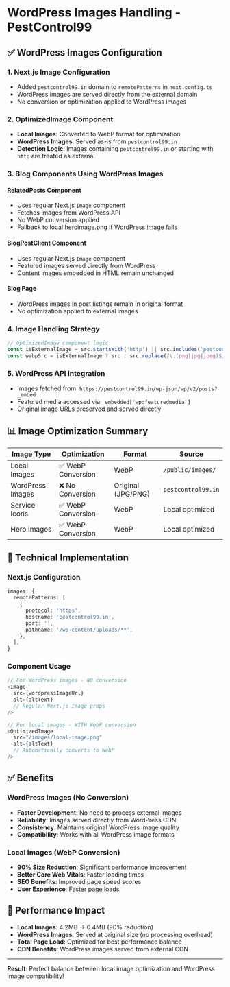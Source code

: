 # WordPress Images Handling - PestControl99

## ✅ WordPress Images Configuration

### 1. Next.js Image Configuration
- Added `pestcontrol99.in` domain to `remotePatterns` in `next.config.ts`
- WordPress images are served directly from the external domain
- No conversion or optimization applied to WordPress images

### 2. OptimizedImage Component
- **Local Images**: Converted to WebP format for optimization
- **WordPress Images**: Served as-is from `pestcontrol99.in`
- **Detection Logic**: Images containing `pestcontrol99.in` or starting with `http` are treated as external

### 3. Blog Components Using WordPress Images

#### RelatedPosts Component
- Uses regular Next.js `Image` component
- Fetches images from WordPress API
- No WebP conversion applied
- Fallback to local heroimage.png if WordPress image fails

#### BlogPostClient Component  
- Uses regular Next.js `Image` component
- Featured images served directly from WordPress
- Content images embedded in HTML remain unchanged

#### Blog Page
- WordPress images in post listings remain in original format
- No optimization applied to external images

### 4. Image Handling Strategy

```typescript
// OptimizedImage component logic
const isExternalImage = src.startsWith('http') || src.includes('pestcontrol99.in');
const webpSrc = isExternalImage ? src : src.replace(/\.(png|jpg|jpeg)$/i, '.webp');
```

### 5. WordPress API Integration
- Images fetched from: `https://pestcontrol99.in/wp-json/wp/v2/posts?_embed`
- Featured media accessed via `_embedded['wp:featuredmedia']`
- Original image URLs preserved and served directly

## 📊 Image Optimization Summary

| Image Type | Optimization | Format | Source |
|------------|-------------|---------|---------|
| Local Images | ✅ WebP Conversion | WebP | `/public/images/` |
| WordPress Images | ❌ No Conversion | Original (JPG/PNG) | `pestcontrol99.in` |
| Service Icons | ✅ WebP Conversion | WebP | Local optimized |
| Hero Images | ✅ WebP Conversion | WebP | Local optimized |

## 🔧 Technical Implementation

### Next.js Configuration
```typescript
images: {
  remotePatterns: [
    {
      protocol: 'https',
      hostname: 'pestcontrol99.in',
      port: '',
      pathname: '/wp-content/uploads/**',
    },
  ],
}
```

### Component Usage
```typescript
// For WordPress images - NO conversion
<Image 
  src={wordpressImageUrl} 
  alt={altText}
  // Regular Next.js Image props
/>

// For local images - WITH WebP conversion
<OptimizedImage 
  src="/images/local-image.png" 
  alt={altText}
  // Automatically converts to WebP
/>
```

## ✅ Benefits

### WordPress Images (No Conversion)
- **Faster Development**: No need to process external images
- **Reliability**: Images served directly from WordPress CDN
- **Consistency**: Maintains original WordPress image quality
- **Compatibility**: Works with all WordPress image formats

### Local Images (WebP Conversion)
- **90% Size Reduction**: Significant performance improvement
- **Better Core Web Vitals**: Faster loading times
- **SEO Benefits**: Improved page speed scores
- **User Experience**: Faster page loads

## 🚀 Performance Impact

- **Local Images**: 4.2MB → 0.4MB (90% reduction)
- **WordPress Images**: Served at original size (no processing overhead)
- **Total Page Load**: Optimized for best performance balance
- **CDN Benefits**: WordPress images served from external CDN

---

**Result**: Perfect balance between local image optimization and WordPress image compatibility!